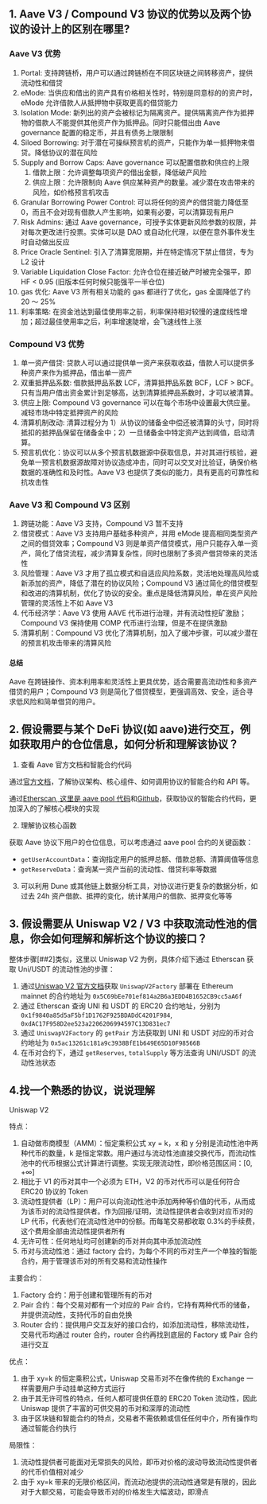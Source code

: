 ## 1. Aave V3 / Compound V3 协议的优势以及两个协议的设计上的区别在哪里?

### Aave V3 优势

1. Portal: 支持跨链桥，用户可以通过跨链桥在不同区块链之间转移资产，提供流动性和借贷
2. eMode: 当供应和借出的资产具有价格相关性时，特别是同意标的的资产时，eMode 允许借款人从抵押物中获取更高的借贷能力
3. Isolation Mode: 新列出的资产会被标记为隔离资产。提供隔离资产作为抵押物的借款人不能提供其他资产作为抵押品。同时只能借出由 Aave governance 配置的稳定币，并且有债务上限限制
4. Siloed Borrowing: 对于潜在可操纵预言机的资产，只能作为单一抵押物来借贷。降低协议的潜在风险
5. Supply and Borrow Caps: Aave governance 可以配置借款和供应的上限
   1. 借款上限：允许调整每项资产的借出金额，降低破产风险
   2. 供应上限：允许限制向 Aave 供应某种资产的数量。减少潜在攻击带来的风险，如价格预言机攻击
6. Granular Borrowing Power Control: 可以将任何的资产的借贷能力降低至 0，而且不会对现有借款人产生影响，如果有必要，可以清算现有用户
7. Risk Admins: 通过 Aave governance，可授予实体更新风险参数的权限，并对每次更改进行投票。实体可以是 DAO 或自动化代理，以便在意外事件发生时自动做出反应
8. Price Oracle Sentinel: 引入了清算宽限期，并在特定情况下禁止借贷，专为 L2 设计
9. Variable Liquidation Close Factor: 允许仓位在接近破产时被完全强平，即 HF < 0.95 (旧版本任何时候只能强平一半仓位)
10. gas 优化: Aave V3 所有相关功能的 gas 都进行了优化，gas 全面降低了约 20 ～ 25%
11. 利率策略: 在资金池达到最佳使用率之前，利率保持相对较慢的速度线性增加；超过最佳使用率之后，利率增速陡增，会飞速线性上涨

### Compound V3 优势

1. 单一资产借贷: 贷款人可以通过提供单一资产来获取收益，借款人可以提供多种资产来作为抵押品，借出单一资产
2. 双重抵押品系数: 借款抵押品系数 LCF，清算抵押品系数 BCF，LCF > BCF。只有当用户借出资金累计到足够高，达到清算抵押品系数时，才可以被清算。
3. 供应上限: Compound V3 governance 可以在每个市场中设置最大供应量。减轻市场中特定抵押资产的风险
4. 清算机制改动: 清算过程分为 1）从协议的储备金中偿还被清算的头寸，同时将抵扣的抵押品保留在储备金中；2）一旦储备金中特定资产达到阈值，启动清算。
5. 预言机优化：协议可以从多个预言机数据源中获取信息，并对其进行核验，避免单一预言机数据源故障对协议造成冲击，同时可以交叉对比验证，确保价格数据的准确性和及时性。Aave V3 也提供了类似的能力，具有更高的可靠性和抗攻击性

### Aave V3 和 Compound V3 区别

1. 跨链功能：Aave V3 支持，Compound V3 暂不支持
2. 借贷模式：Aave V3 支持用户基础多种资产，并用 eMode 提高相同类型资产之间的借贷效率；Compound V3 则是单资产借贷模式，用户只能存入单一资产，简化了借贷流程，减少清算复杂性，同时也限制了多资产借贷带来的灵活性
3. 风险管理：Aave V3 才用了孤立模式和自适应风险系数，灵活地处理高风险或新添加的资产，降低了潜在的协议风险；Compound V3 通过简化的借贷模型和改进的清算机制，优化了协议的安全。重点是降低清算风险，单在资产风险管理的灵活性上不如 Aave V3
4. 代币经济学：Aave V3 使用 AAVE 代币进行治理，并有流动性挖矿激励；Compound V3 保持使用 COMP 代币进行治理，但是不在提供激励
5. 清算机制：Compound V3 优化了清算机制，加入了缓冲步骤，可以减少潜在的预言机攻击带来的清算风险

#### 总结

Aave 在跨链操作、资本利用率和灵活性上更具优势，适合需要高流动性和多资产借贷的用户；Compound V3 则是简化了借贷模型，更强调高效、安全，适合寻求低风险和简单借贷的用户。

## 2. 假设需要与某个 DeFi 协议(如 aave)进行交互，例如获取用户的仓位信息，如何分析和理解该协议？

1. 查看 Aave 官方文档和智能合约代码

通过[官方文档](https://docs.aave.com/developers)，了解协议架构、核心组件、如何调用协议的智能合约和 API 等。

通过[Etherscan, 这里是 aave pool 代码](https://etherscan.io/address/0x87870Bca3F3fD6335C3F4ce8392D69350B4fA4E2#code)和[Github](https://github.com/aave-dao/aave-v3-origin)，获取协议的智能合约代码，更加深入的了解核心模块的实现

2. 理解协议核心函数

获取 Aave 协议下用户的仓位信息，可以考虑通过 aave pool 合约的关键函数：

- `getUserAccountData`：查询指定用户的抵押总额、借款总额、清算阈值等信息
- `getReserveData`：查询某一资产当前的流动性、借贷利率等数据

3. 可以利用 Dune 或其他链上数据分析工具，对协议进行更复杂的数据分析，如过去 24h 资产借款、抵押的变化，统计某用户的借款、抵押变化等等

## 3. 假设需要从 Uniswap V2 / V3 中获取流动性池的信息，你会如何理解和解析这个协议的接口？

整体步骤[##2]类似，这里以 Uniswap V2 为例，具体介绍下通过 Etherscan 获取 Uni/USDT 的流动性池的步骤：

1. 通过[Uniswap V2 官方文档](https://docs.uniswap.org/contracts/v2/reference/smart-contracts/factory#address)获取 `UniswapV2Factory` 部署在 Ethereum mainnet 的合约地址为 `0x5C69bEe701ef814a2B6a3EDD4B1652CB9cc5aA6f`
2. 通过 Etherscan 查询 UNI 和 USDT 的 ERC20 合约地址，分别为 `0x1f9840a85d5aF5bf1D1762F925BDADdC4201F984`, `0xdAC17F958D2ee523a2206206994597C13D831ec7`
3. 通过 `UniswapV2Factory` 的 `getPair` 方法获取到 UNI 和 USDT 对应的币对合约地址为 `0x5ac13261c181a9c3938BfE1b649E65D10F98566B`
4. 在币对合约下，通过 `getReserves`, `totalSupply` 等方法查询 UNI/USDT 的流动性池状态

## 4.找一个熟悉的协议，说说理解

Uniswap V2

特点：

1. 自动做市商模型（AMM）：恒定乘积公式 xy = k，x 和 y 分别是流动性池中两种代币的数量，k 是恒定常数。用户通过与流动性池直接交换代币，而流动性池中的代币根据公式计算进行调整。实现无限流动性，即价格范围区间：[0, +∞]
2. 相比于 V1 的币对其中一个必须为 ETH，V2 的币对代币可以是任何符合 ERC20 协议的 Token
3. 流动性提供者（LP）：用户可以向流动性池中添加两种等价值的代币，从而成为该币对的流动性提供者。作为回报/证明，流动性提供者会收到对应币对的 LP 代币，代表他们在流动性池中的份额。而每笔交易都收取 0.3%的手续费，这个费用全部由流动性提供者所有
4. 无许可性：任何地址均可创建新的币对并向其中添加流动性
5. 币对与流动性池：通过 factory 合约，为每个不同的币对生产一个单独的智能合约，用于管理该币对的所有交易和流动性操作

主要合约：

1. Factory 合约：用于创建和管理所有的币对
2. Pair 合约：每个交易对都有一个对应的 Pair 合约，它持有两种代币的储备，并提供流动性，支持代币的自由兑换
3. Router 合约：提供用户交互友好的接口合约，如添加流动性，移除流动性，交易代币均通过 router 合约，router 合约再找到底层的 Factory 或 Pair 合约进行交互

优点：

1. 由于 xy=k 的恒定乘积公式，Uniswap 交易币对不在像传统的 Exchange 一样需要用户手动挂单这种方式运行
2. 由于其无许可性的特点，任何人都可提供任意的 ERC20 Token 流动性，因此 Uniswap 提供了丰富的可供交易的币对和深厚的流动性
3. 由于区块链和智能合约的特点，交易者不需依赖或信任任何中介，所有操作均通过智能合约执行

局限性：

1. 流动性提供者可能面对无常损失的风险，即币对价格的波动导致流动性提供者的代币价值相对减少
2. 由于 xy=k 带来的无限价格区间，而流动池提供的流动性通常是有限的，因此对于大额交易，可能会导致币对的价格发生大幅波动，即滑点

